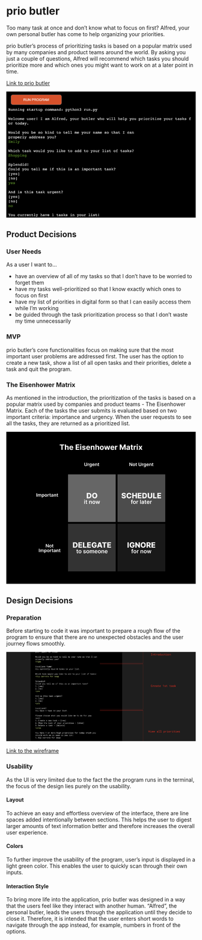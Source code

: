 # prio butler

Too many task at once and don’t know what to focus on first? Alfred, your own personal butler has come to help organizing your priorities.

prio butler’s process of prioritizing tasks is based on a popular matrix used by many companies and product teams around the world. By asking you just a couple of questions, Alfred will recommend which tasks you should prioritize more and which ones you might want to work on at a later point in time.

[Link to prio butler](https://prio-butler-9c7d25e6030a.herokuapp.com/)

![preview of program](assets/images/program-preview.jpg)

## Product Decisions

### User Needs

As a user I want to...

- have an overview of all of my tasks so that I don’t have to be worried to forget them
- have my tasks well-prioritized so that I know exactly which ones to focus on first
- have my list of priorities in digital form so that I can easily access them while I’m working
- be guided through the task prioritization process so that I don’t waste my time unnecessarily

### MVP

prio butler’s core functionalities focus on making sure that the most important user problems are addressed first. The user has the option to create a new task, show a list of all open tasks and their priorities, delete a task and quit the program.

### The Eisenhower Matrix

As mentioned in the introduction, the prioritization of the tasks is based on a popular matrix used by companies and product teams - The Eisenhower Matrix. Each of the tasks the user submits is evaluated based on two important criteria: importance and urgency. When the user requests to see all the tasks, they are returned as a prioritized list.

![preview of the Eisenhower Matrix](assets/images/eisenhower-matrix.jpg)

## Design Decisions

### Preparation

Before starting to code it was important to prepare a rough flow of the program to ensure that there are no unexpected obstacles and the user journey flows smoothly.

![wireframe of the program](assets/images/low-fi.jpg)

[Link to the wireframe](https://github.com/dev-timm/bilingual/tree/main/assets/images/wireframe)


### Usability

As the UI is very limited due to the fact the the program runs in the terminal, the focus of the design lies purely on the usability.

#### Layout

To achieve an easy and effortless overview of the interface, there are line spaces added intentionally between sections. This helps the user to digest larger amounts of text information better and therefore increases the overall user experience.

#### Colors

To further improve the usability of the program, user’s input is displayed in a light green color. This enables the user to quickly scan through their own inputs.

#### Interaction Style

To bring more life into the application, prio butler was designed in a way that the users feel like they interact with another human. “Alfred”, the personal butler, leads the users through the application until they decide to close it. Therefore, it is intended that the user enters short words to navigate through the app instead, for example, numbers in front of the options.

